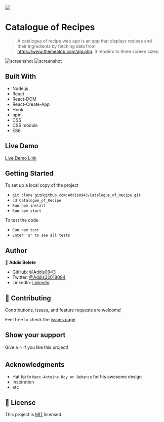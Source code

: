 ![](https://img.shields.io/badge/Microverse-blueviolet)

# Catalogue of Recipes

> A catalogue of recipe web app is an app that displays recipes and their ingredients by fetching data from https://www.themealdb.com/api.php. It renders to three screen sizes.

![screenshot](src/Assets/app3.png)
![screenshot](src/Assets/app2.png)

## Built With

- Node.js
- React
- React-DOM
- React-Create-App
- Hook
- npm
- CSS
- CSS module
- ES6

## Live Demo

[Live Demo Link](https://catalogue-of-recipes.herokuapp.com/)

## Getting Started

To set up a local copy of the project

- `git clone git@github.com:Addis0943/Catalogue_of_Recipe.git`
- `cd Catalogue_of_Recipe`
- `Run npm install`
- `Run npm start`

To test the code

- `Run npm test`
- `Enter 'a' to see all tests `

## Author

👤 **Addis Belete**

- GitHub: [@Addis0943](https://github.com/Addis0943)
- Twitter: [@Addis32018084](https://twitter.com/Addis32018084)
- LinkedIn: [LinkedIn](https://www.linkedin.com/in/addis-belete-134b98191/)

## 🤝 Contributing

Contributions, issues, and feature requests are welcome!

Feel free to check the [issues page](../../issues/).

## Show your support

Give a ⭐️ if you like this project!

## Acknowledgments

- Hat tip to `Marc-Antoine Roy on Behance` for his awesome design
- Inspiration
- etc

## 📝 License

This project is [MIT](./MIT.md) licensed.
